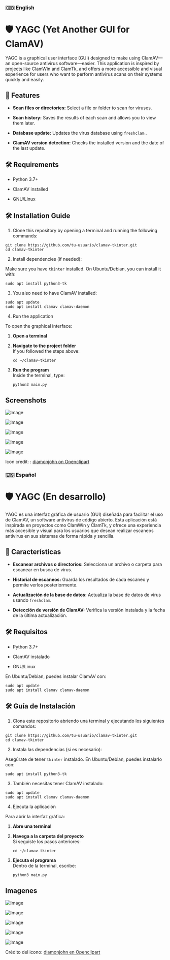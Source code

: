 
### 🇬🇧 English 

# 🛡️ YAGC (Yet Another GUI for ClamAV)

YAGC is a graphical user interface (GUI) designed to make using ClamAV—an open-source antivirus software—easier. This application is inspired by projects like ClamWin and ClamTk, and offers a more accessible and visual experience for users who want to perform antivirus scans on their systems quickly and easily.

## 🌟 Features

-   **Scan files or directories:** Select a file or folder to scan for viruses.
    
-   **Scan history:** Saves the results of each scan and allows you to view them later.
    
-   **Database update:** Updates the virus database using `freshclam` .
    
-   **ClamAV version detection:** Checks the installed version and the date of the last update.
    
## 🛠️ Requirements

-   Python 3.7+
    
-   ClamAV installed

-   GNU/Linux     

## 🛠️ Installation Guide 

1.  Clone this repository by opening a terminal and running the following commands:
    
```
git clone https://github.com/tu-usuario/clamav-tkinter.git
cd clamav-tkinter
```

2.  Install dependencies (if needed):
    
Make sure you have `tkinter` installed. On Ubuntu/Debian, you can install it with:
```
sudo apt install python3-tk
```

3. You also need to have ClamAV installed:

```
sudo apt update
sudo apt install clamav clamav-daemon
```

4. Run the application

To open the graphical interface:

1. **Open a terminal**  

2. **Navigate to the project folder**  
   If you followed the steps above:
   ```
   cd ~/clamav-tkinter
   ```

3. **Run the program**  
   Inside the terminal, type:
   ```
   python3 main.py
   ```

## Screenshots
![Image](https://github.com/user-attachments/assets/af91a543-87f0-4411-a670-b4210452302e)

![Image](https://github.com/user-attachments/assets/a04a4c49-063b-42e5-acd4-17b4f46776cd)

![Image](https://github.com/user-attachments/assets/f5ccb8e2-d5c3-4e0f-9a00-562211694d3a)

![Image](https://github.com/user-attachments/assets/09942eda-4fe3-464f-adcc-77ea57ba5df4)

![Image](https://github.com/user-attachments/assets/dfb5e2d8-8416-4692-869a-cd85de794463)


Icon credit: : [diamonjohn on Openclipart](https://openclipart.org/artist/diamonjohn)


### 🇪🇸 Español

# 🛡️ YAGC (En desarrollo)

YAGC es una interfaz gráfica de usuario (GUI) diseñada para facilitar el uso de ClamAV, un software antivirus de código abierto. Esta aplicación está inspirada en proyectos como ClamWin y ClamTk, y ofrece una experiencia más accesible y visual para los usuarios que desean realizar escaneos antivirus en sus sistemas de forma rápida y sencilla.

## 🌟 Características

-   **Escanear archivos o directorios:** Selecciona un archivo o carpeta para escanear en busca de virus.
    
-   **Historial de escaneos:** Guarda los resultados de cada escaneo y permite verlos posteriormente.
    
-   **Actualización de la base de datos:** Actualiza la base de datos de virus usando `freshclam`.
    
-   **Detección de versión de ClamAV:** Verifica la versión instalada y la fecha de la última actualización.
    

## 🛠️ Requisitos

-   Python 3.7+
    
-   ClamAV instalado

-   GNU/Linux    

En Ubuntu/Debian, puedes instalar ClamAV con:

```
sudo apt update
sudo apt install clamav clamav-daemon
```

## 🛠️ Guía de Instalación

1. Clona este repositorio abriendo una terminal y ejecutando los siguientes comandos:

```
git clone https://github.com/tu-usuario/clamav-tkinter.git
cd clamav-tkinter
```

2. Instala las dependencias (si es necesario):

Asegúrate de tener `tkinter` instalado. En Ubuntu/Debian, puedes instalarlo con:

```
sudo apt install python3-tk
```

3. También necesitas tener ClamAV instalado:

```
sudo apt update
sudo apt install clamav clamav-daemon
```

4. Ejecuta la aplicación

Para abrir la interfaz gráfica:

1. **Abre una terminal**

2. **Navega a la carpeta del proyecto**  
   Si seguiste los pasos anteriores:
   ```
   cd ~/clamav-tkinter
   ```

3. **Ejecuta el programa**  
   Dentro de la terminal, escribe:
   ```
   python3 main.py
   ```

## Imagenes
![Image](https://github.com/user-attachments/assets/af91a543-87f0-4411-a670-b4210452302e)

![Image](https://github.com/user-attachments/assets/a04a4c49-063b-42e5-acd4-17b4f46776cd)

![Image](https://github.com/user-attachments/assets/f5ccb8e2-d5c3-4e0f-9a00-562211694d3a)

![Image](https://github.com/user-attachments/assets/09942eda-4fe3-464f-adcc-77ea57ba5df4)

![Image](https://github.com/user-attachments/assets/dfb5e2d8-8416-4692-869a-cd85de794463)

Crédito del icono: [diamonjohn en Openclipart](https://openclipart.org/artist/diamonjohn)
